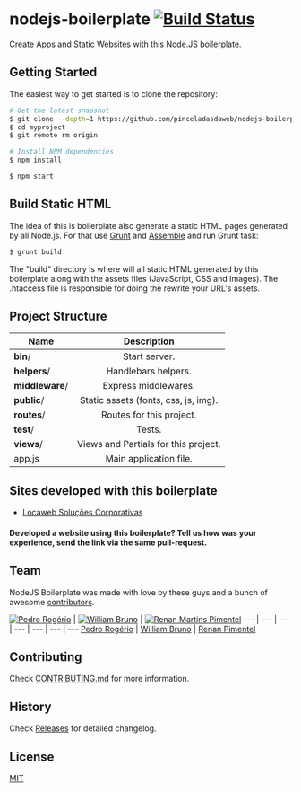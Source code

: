 # nodejs-boilerplate [![Build Status](https://travis-ci.org/pinceladasdaweb/nodejs-boilerplate.svg?branch=master)](https://travis-ci.org/pinceladasdaweb/nodejs-boilerplate)

Create Apps and Static Websites with this Node.JS boilerplate.

## Getting Started

The easiest way to get started is to clone the repository:

```bash
# Get the latest snapshot
$ git clone --depth=1 https://github.com/pinceladasdaweb/nodejs-boilerplate.git myproject
$ cd myproject
$ git remote rm origin

# Install NPM dependencies
$ npm install

$ npm start
```

## Build Static HTML

The idea of ​​this is boilerplate also generate a static HTML pages generated by all Node.js. For that use [Grunt](http://gruntjs.com/) and [Assemble](http://assemble.io/) and run Grunt task:

```bash
$ grunt build
```

The "build" directory is where will all static HTML generated by this boilerplate along with the assets files (JavaScript, CSS and Images). The .htaccess file is responsible for doing the rewrite your URL's assets.

## Project Structure

| Name                               | Description                                                 |
| ---------------------------------- |:-----------------------------------------------------------:|
| **bin**/                           | Start server.                                               |
| **helpers**/                       | Handlebars helpers.                                         |
| **middleware**/                    | Express middlewares.                                        |
| **public**/                        | Static assets (fonts, css, js, img).                        |
| **routes**/                        | Routes for this project.                                    |
| **test**/                          | Tests.                                                      |
| **views**/                         | Views and Partials for this project.                        |
| app.js                             | Main application file.                                      |

## Sites developed with this boilerplate

* [Locaweb Soluções Corporativas](http://www.locawebcorp.com.br/)

#### Developed a website using this boilerplate? Tell us how was your experience, send the link via the same pull-request.

## Team

NodeJS Boilerplate was made with love by these guys and a bunch of awesome [contributors](https://github.com/pinceladasdaweb/nodejs-boilerplate/graphs/contributors).

[![Pedro Rogério](https://avatars2.githubusercontent.com/u/814325?v=3&s=70)](http://pinceladasdaweb.com.br/) | [![William Bruno](https://avatars2.githubusercontent.com/u/1443932?v=3&s=70)](http://wbruno.com.br) | [![Renan Martins Pimentel](https://avatars3.githubusercontent.com/u/1204910?v=3&s=70)](http://blog.renanmpimentel.com.br/)
--- | --- | --- | --- | --- | --- | ---
[Pedro Rogério](http://zenorocha.com) | [William Bruno](http://wbruno.com.br) | [Renan Pimentel](http://blog.renanmpimentel.com.br/)

## Contributing

Check [CONTRIBUTING.md](https://github.com/pinceladasdaweb/nodejs-boilerplate/blob/master/CONTRIBUTING.md) for more information.

## History

Check [Releases](https://github.com/pinceladasdaweb/nodejs-boilerplate/releases) for detailed changelog.

## License

[MIT](LICENSE)
